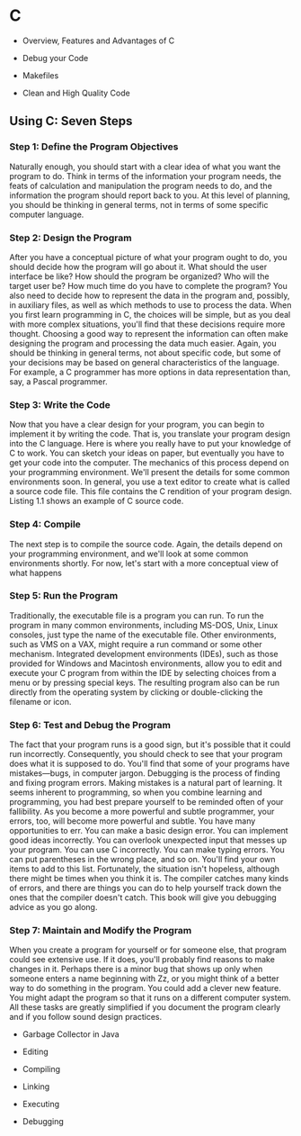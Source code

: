 # C
 
- Overview, Features and Advantages of C

- Debug your Code

- Makefiles

- Clean and High Quality Code

## Using C: Seven Steps

### Step 1: Define the Program Objectives

Naturally enough, you should start with a clear idea of what you want the program to do. Think in terms of the information your program needs, the feats of calculation and manipulation the program needs to do, and the information the program should report back to you. At this level of planning, you should be thinking in general terms, not in terms of some specific computer language.


### Step 2: Design the Program

After you have a conceptual picture of what your program ought to do, you should decide how the program will go about it. What should the user interface be like? How should the program be organized? Who will the target user be? How much time do you have to complete the program? You also need to decide how to represent the data in the program and, possibly, in auxiliary files, as well as which methods to use to process the data. When you first learn programming in C, the choices will be simple, but as you deal with more complex situations, you'll find that these decisions require more thought. Choosing a good way to represent the information can often make designing the program and processing the data much easier.
Again, you should be thinking in general terms, not about specific code, but some of your decisions may be based on general characteristics of the language. For example, a C programmer has more options in data representation than, say, a Pascal programmer.


### Step 3: Write the Code

Now that you have a clear design for your program, you can begin to implement it by writing the code. That is, you translate your program design into the C language. Here is where you really have to put your knowledge of C to work. You can sketch your ideas on paper, but eventually you have to get your code into the computer. The mechanics of this process depend on your programming environment. We'll present the details for some common environments soon. In general, you use a text editor to create what is called a source code file. This file contains the C rendition of your program design. Listing 1.1 shows an example of C source code.


### Step 4: Compile

The next step is to compile the source code. Again, the details depend on your programming environment, and we'll look at some common environments shortly. For now, let's start with a more conceptual view of what happens


### Step 5: Run the Program

Traditionally, the executable file is a program you can run. To run the program in many common environments, including MS-DOS, Unix, Linux consoles, just type the name of the executable file. Other environments, such as VMS on a VAX, might require a run command or some other mechanism. Integrated development environments (IDEs), such as those provided for Windows and Macintosh environments, allow you to edit and execute your C program from within the IDE by selecting choices from a menu or by pressing special keys. The resulting program also can be run directly from the operating system by clicking or double-clicking the filename or icon.


### Step 6: Test and Debug the Program

The fact that your program runs is a good sign, but it's possible that it could run incorrectly. Consequently, you should check to see that your program does what it is supposed to do. You'll find that some of your programs have mistakes—bugs, in computer jargon. 
Debugging is the process of finding and fixing program errors. Making mistakes is a natural part of learning. It seems inherent to programming, so when you combine learning and programming, you had best prepare yourself to be reminded often of your fallibility. As you become a more powerful and subtle programmer, your errors, too, will become more powerful and subtle. You have many opportunities to err. You can make a basic design error. You can implement good ideas incorrectly. You can overlook unexpected input that messes up your program. You can use C incorrectly. You can make typing errors. You can put parentheses in the wrong place, and so on. You'll find your own items to add to this list. Fortunately, the situation isn't hopeless, although there might be times when you think it is. The compiler catches many kinds of errors, and there are things you can do to help yourself track down the ones that the compiler doesn't catch. This book will give you debugging advice as you go along.


### Step 7: Maintain and Modify the Program

When you create a program for yourself or for someone else, that program could see extensive use. If it does, you'll probably find reasons to make changes in it. Perhaps there is a minor bug that shows up only when someone enters a name beginning with Zz, or you might think of a better way to do something in the program. You could add a clever new feature. You might adapt the program so that it runs on a different computer system. All these tasks are greatly simplified if you document the program clearly and if you follow sound design practices. 

- Garbage Collector in Java



- Editing
- Compiling
- Linking
- Executing
- Debugging

